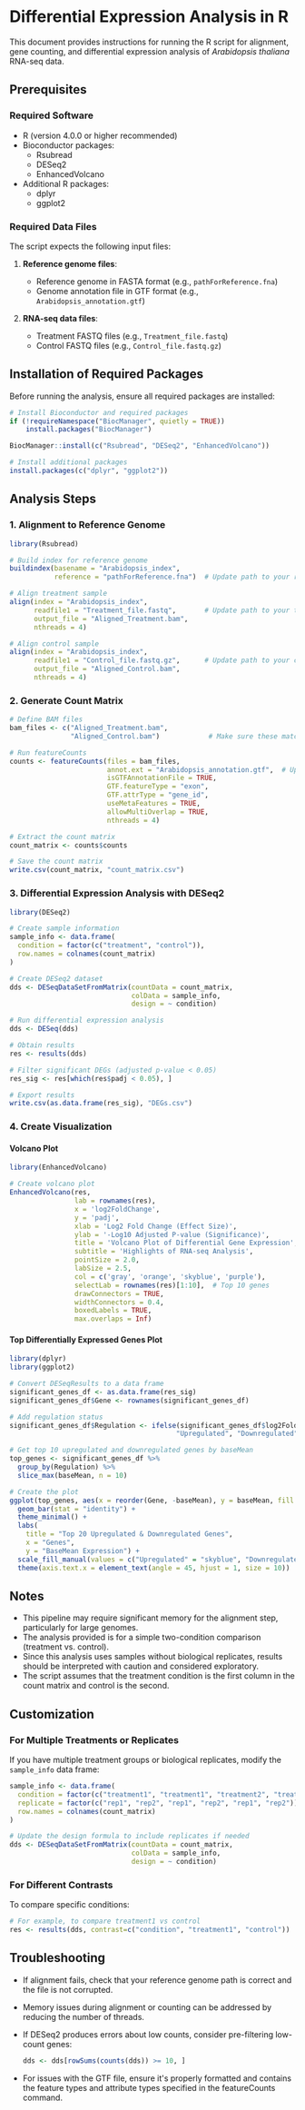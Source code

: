 # Differential Expression Analysis in R

This document provides instructions for running the R script for alignment, gene counting, and differential expression analysis of _Arabidopsis thaliana_ RNA-seq data.

## Prerequisites

### Required Software

- R (version 4.0.0 or higher recommended)
- Bioconductor packages:
    - Rsubread
    - DESeq2
    - EnhancedVolcano
- Additional R packages:
    - dplyr
    - ggplot2

### Required Data Files

The script expects the following input files:

1. **Reference genome files**:
    
    - Reference genome in FASTA format (e.g., `pathForReference.fna`)
    - Genome annotation file in GTF format (e.g., `Arabidopsis_annotation.gtf`)
2. **RNA-seq data files**:
    
    - Treatment FASTQ files (e.g., `Treatment_file.fastq`)
    - Control FASTQ files (e.g., `Control_file.fastq.gz`)

## Installation of Required Packages

Before running the analysis, ensure all required packages are installed:

```R
# Install Bioconductor and required packages
if (!requireNamespace("BiocManager", quietly = TRUE))
    install.packages("BiocManager")

BiocManager::install(c("Rsubread", "DESeq2", "EnhancedVolcano"))

# Install additional packages
install.packages(c("dplyr", "ggplot2"))
```

## Analysis Steps

### 1. Alignment to Reference Genome

```R
library(Rsubread)

# Build index for reference genome
buildindex(basename = "Arabidopsis_index", 
           reference = "pathForReference.fna")  # Update path to your reference FASTA

# Align treatment sample
align(index = "Arabidopsis_index", 
      readfile1 = "Treatment_file.fastq",       # Update path to your treatment FASTQ
      output_file = "Aligned_Treatment.bam", 
      nthreads = 4)

# Align control sample            
align(index = "Arabidopsis_index", 
      readfile1 = "Control_file.fastq.gz",      # Update path to your control FASTQ
      output_file = "Aligned_Control.bam", 
      nthreads = 4)
```

### 2. Generate Count Matrix

```R
# Define BAM files
bam_files <- c("Aligned_Treatment.bam", 
               "Aligned_Control.bam")            # Make sure these match your output BAM files

# Run featureCounts
counts <- featureCounts(files = bam_files,
                        annot.ext = "Arabidopsis_annotation.gtf",  # Update path to your GTF file
                        isGTFAnnotationFile = TRUE,
                        GTF.featureType = "exon",
                        GTF.attrType = "gene_id",
                        useMetaFeatures = TRUE,
                        allowMultiOverlap = TRUE,
                        nthreads = 4)

# Extract the count matrix
count_matrix <- counts$counts

# Save the count matrix
write.csv(count_matrix, "count_matrix.csv")
```

### 3. Differential Expression Analysis with DESeq2

```R
library(DESeq2)

# Create sample information
sample_info <- data.frame(
  condition = factor(c("treatment", "control")),
  row.names = colnames(count_matrix)
)

# Create DESeq2 dataset
dds <- DESeqDataSetFromMatrix(countData = count_matrix,
                              colData = sample_info,
                              design = ~ condition)

# Run differential expression analysis
dds <- DESeq(dds)

# Obtain results
res <- results(dds)

# Filter significant DEGs (adjusted p-value < 0.05)
res_sig <- res[which(res$padj < 0.05), ]

# Export results
write.csv(as.data.frame(res_sig), "DEGs.csv")
```

### 4. Create Visualization

#### Volcano Plot

```R
library(EnhancedVolcano)

# Create volcano plot
EnhancedVolcano(res,
                lab = rownames(res),
                x = 'log2FoldChange',
                y = 'padj',
                xlab = 'Log2 Fold Change (Effect Size)',
                ylab = '-Log10 Adjusted P-value (Significance)',
                title = 'Volcano Plot of Differential Gene Expression',
                subtitle = 'Highlights of RNA-seq Analysis',
                pointSize = 2.0,
                labSize = 2.5,
                col = c('gray', 'orange', 'skyblue', 'purple'),
                selectLab = rownames(res)[1:10],  # Top 10 genes
                drawConnectors = TRUE,
                widthConnectors = 0.4,
                boxedLabels = TRUE,
                max.overlaps = Inf)
```

#### Top Differentially Expressed Genes Plot

```R
library(dplyr)
library(ggplot2)

# Convert DESeqResults to a data frame
significant_genes_df <- as.data.frame(res_sig)
significant_genes_df$Gene <- rownames(significant_genes_df)

# Add regulation status
significant_genes_df$Regulation <- ifelse(significant_genes_df$log2FoldChange > 0, 
                                         "Upregulated", "Downregulated")

# Get top 10 upregulated and downregulated genes by baseMean
top_genes <- significant_genes_df %>% 
  group_by(Regulation) %>% 
  slice_max(baseMean, n = 10)

# Create the plot
ggplot(top_genes, aes(x = reorder(Gene, -baseMean), y = baseMean, fill = Regulation)) +
  geom_bar(stat = "identity") +
  theme_minimal() +
  labs(
    title = "Top 20 Upregulated & Downregulated Genes",
    x = "Genes",
    y = "BaseMean Expression") +
  scale_fill_manual(values = c("Upregulated" = "skyblue", "Downregulated" = "orange")) +
  theme(axis.text.x = element_text(angle = 45, hjust = 1, size = 10))
```

## Notes

- This pipeline may require significant memory for the alignment step, particularly for large genomes.
- The analysis provided is for a simple two-condition comparison (treatment vs. control).
- Since this analysis uses samples without biological replicates, results should be interpreted with caution and considered exploratory.
- The script assumes that the treatment condition is the first column in the count matrix and control is the second.

## Customization

### For Multiple Treatments or Replicates

If you have multiple treatment groups or biological replicates, modify the `sample_info` data frame:

```R
sample_info <- data.frame(
  condition = factor(c("treatment1", "treatment1", "treatment2", "treatment2", "control", "control")),
  replicate = factor(c("rep1", "rep2", "rep1", "rep2", "rep1", "rep2")),
  row.names = colnames(count_matrix)
)

# Update the design formula to include replicates if needed
dds <- DESeqDataSetFromMatrix(countData = count_matrix,
                              colData = sample_info,
                              design = ~ condition)
```

### For Different Contrasts

To compare specific conditions:

```R
# For example, to compare treatment1 vs control
res <- results(dds, contrast=c("condition", "treatment1", "control"))
```

## Troubleshooting

- If alignment fails, check that your reference genome path is correct and the file is not corrupted.
- Memory issues during alignment or counting can be addressed by reducing the number of threads.
- If DESeq2 produces errors about low counts, consider pre-filtering low-count genes:
    
    ```R
    dds <- dds[rowSums(counts(dds)) >= 10, ]
    ```
    
- For issues with the GTF file, ensure it's properly formatted and contains the feature types and attribute types specified in the featureCounts command.